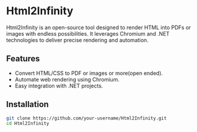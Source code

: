 # Html2Infinity
Html2Infinity is an open-source tool designed to render HTML into PDFs or images with endless possibilities. It leverages Chromium and .NET technologies to deliver precise rendering and automation.

## Features
- Convert HTML/CSS to PDF or images or more(open ended).
- Automate web rendering using Chromium.
- Easy integration with .NET projects.

## Installation
```bash
git clone https://github.com/your-username/Html2Infinity.git
cd Html2Infinity
